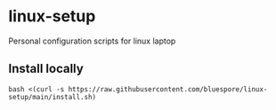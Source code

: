 # linux-setup
Personal configuration scripts for linux laptop

## Install locally

```shell
bash <(curl -s https://raw.githubusercontent.com/bluespore/linux-setup/main/install.sh)
```
